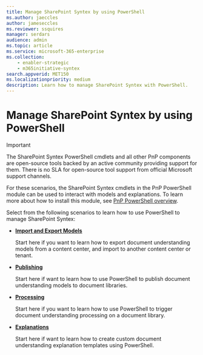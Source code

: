 ```yaml
---
title: Manage SharePoint Syntex by using PowerShell
ms.author: jaeccles
author: jameseccles
ms.reviewer: ssquires
manager: serdars
audience: admin
ms.topic: article
ms.service: microsoft-365-enterprise
ms.collection: 
    - enabler-strategic
    - m365initiative-syntex
search.appverid: MET150
ms.localizationpriority: medium
description: Learn how to manage SharePoint Syntex with PowerShell.
---
```


# Manage SharePoint Syntex by using PowerShell

> [!IMPORTANT]
> The SharePoint Syntex PowerShell cmdlets and all other PnP components are open-source tools backed by an active community providing support for them. There is no SLA for open-source tool support from official Microsoft support channels.

For these scenarios, the SharePoint Syntex cmdlets in the PnP PowerShell module can be used to interact with models and explanations. To learn more about how to install this module, see [PnP PowerShell overview](/powershell/sharepoint/sharepoint-pnp/sharepoint-pnp-cmdlets).

Select from the following scenarios to learn how to use PowerShell to manage SharePoint Syntex:

- [**Import and Export Models**](powershell-syntex-import-export.md)

    Start here if you want to learn how to export document understanding models from a content center, and import to another content center or tenant.

- [**Publishing**](powershell-syntex-publishing.md)

    Start here if want to learn how to use PowerShell to publish document understanding models to document libraries.

- [**Processing**](powershell-syntex-processing.md)

    Start here if you want to learn how to use PowerShell to trigger document understanding processing on a document library.

- [**Explanations**](powershell-syntex-explanations.md)

    Start here if want to learn how to create custom document understanding explanation templates using PowerShell.
